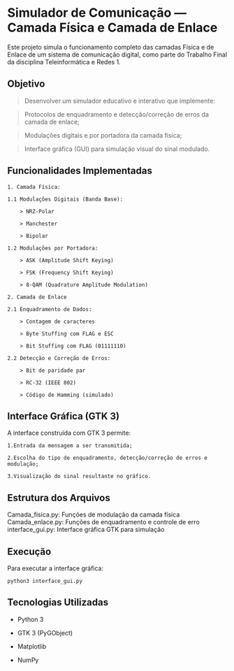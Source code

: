  # Simulador de Comunicação — Camada Física e Camada de Enlace

 Este projeto simula o funcionamento completo das camadas Física e de Enlace de um sistema de comunicação digital, como parte do Trabalho Final da disciplina Teleinformática e Redes 1.

## Objetivo

> Desenvolver um simulador educativo e interativo que implemente:

> Protocolos de enquadramento e detecção/correção de erros da camada de enlace;

> Modulações digitais e por portadora da camada física;

> Interface gráfica (GUI) para simulação visual do sinal modulado.

## Funcionalidades Implementadas

    1. Camada Física:

    1.1 Modulações Digitais (Banda Base):

        > NRZ-Polar

        > Manchester

        > Bipolar

    1.2 Modulações por Portadora:

        > ASK (Amplitude Shift Keying)

        > FSK (Frequency Shift Keying)

        > 8-QAM (Quadrature Amplitude Modulation)
    
    2. Camada de Enlace

    2.1 Enquadramento de Dados:

        > Contagem de caracteres

        > Byte Stuffing com FLAG e ESC

        > Bit Stuffing com FLAG (01111110)
    
    2.2 Detecção e Correção de Erros:

        > Bit de paridade par

        > RC-32 (IEEE 802)

        > Código de Hamming (simulado)



## Interface Gráfica (GTK 3)

A interface construída com GTK 3 permite:

    1.Entrada da mensagem a ser transmitida;

    2.Escolha do tipo de enquadramento, detecção/correção de erros e modulação;

    3.Visualização do sinal resultante no gráfico.


## Estrutura dos Arquivos

Camada_fisica.py: Funções de modulação da camada física
Camada_enlace.py: Funções de enquadramento e controle de erro
interface_gui.py: Interface gráfica GTK para simulação


## Execução

Para executar a interface gráfica: 

    python3 interface_gui.py

## Tecnologias Utilizadas

- Python 3

- GTK 3 (PyGObject)

 - Matplotlib

- NumPy
       




